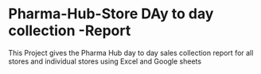 # Pharma-Hub-Store DAy to day collection -Report
This Project gives the Pharma Hub day to day sales collection report for all stores and individual stores using Excel and Google sheets  
